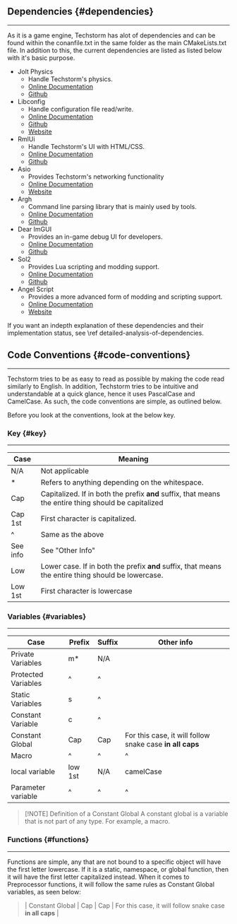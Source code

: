 ## Dependencies {#dependencies}

---

As it is a game engine, Techstorm has alot of dependencies and can be found within the conanfile.txt in the same folder as the main CMakeLists.txt file. In addition to this, the current dependencies are listed as listed below with it's basic purpose. 

* Jolt Physics
	* Handle Techstorm's physics. 
	* [Online Documentation](https://jrouwe.github.io/JoltPhysics/index.html)
	* [Github](https://github.com/jrouwe/JoltPhysics/tree/master)
* Libconfig
	* Handle configuration file read/write.
	* [Online Documentation](http://hyperrealm.github.io/libconfig/libconfig_manual.html)
	* [Github](https://github.com/hyperrealm/libconfig)
	* [Website](http://hyperrealm.github.io/libconfig/)
* RmlUi
	* Handle Techstorm's UI with HTML/CSS.
	* [Online Documentation](https://mikke89.github.io/RmlUiDoc/)
	* [Github](https://github.com/mikke89/RmlUi)
* Asio
	* Provides Techstorm's networking functionality
	* [Online Documentation](https://think-async.com/Asio/asio-1.30.2/doc/)
	* [Website](https://think-async.com/Asio/)
* Argh
	* Command line parsing library that is mainly used by tools. 
	* [Online Documentation](https://github.com/adishavit/argh/blob/master/README.md)
	* [Github](https://github.com/adishavit/argh)
* Dear ImGUI
	* Provides an in-game debug UI for developers.
	* [Online Documentation](https://github.com/ocornut/imgui/wiki)
	* [Github](https://github.com/ocornut/imgui)
* Sol2
	* Provides Lua scripting and modding support.
	* [Online Documentation](https://sol2.readthedocs.io/en/latest/)
	* [Github](https://github.com/ThePhD/sol2)
* Angel Script
	* Provides a more advanced form of modding and scripting support.
	* [Online Documentation](https://www.angelcode.com/angelscript/documentation.html)
	* [Website](https://www.angelcode.com/angelscript/)

If you want an indepth explanation of these dependencies and their implementation status, see \ref detailed-analysis-of-dependencies. 

## Code Conventions {#code-conventions}

---

Techstorm tries to be as easy to read as possible by making the code read similarly to English. In addition, Techstorm tries to be intuitive and understandable at a quick glance, hence it uses PascalCase and CamelCase. As such, the code conventions are simple, as outlined below. 

Before you look at the conventions, look at the below key. 

### Key {#key}

---

| Case     | Meaning                                                                                              |
| -------- | ---------------------------------------------------------------------------------------------------- |
| N/A      | Not applicable                                                                                       |
| *        | Refers to anything depending on the whitespace.                                                      |
| Cap      | Capitalized. If in both the prefix **and** suffix, that means the entire thing should be capitalized |
| Cap 1st  | First character is capitalized.                                                                      |
| ^        | Same as the above                                                                                    |
| See info | See "Other Info"                                                                                     |
| Low      | Lower case. If in both the prefix **and** suffix, that means the entire thing should be lowercase.   |
| Low 1st  | First character is lowercase                                                                         |

### Variables {#variables}

---

| Case                | Prefix  | Suffix | Other info                                               |
| ------------------- | ------- | ------ | -------------------------------------------------------- |
| Private Variables   | m*      | N/A    |                                                          |
| Protected Variables | ^       | ^      |                                                          |
| Static Variables    | s       | ^      |                                                          |
| Constant Variable   | c       | ^      |                                                          |
| Constant Global     | Cap     | Cap    | For this case, it will follow snake case **in all caps** |
| Macro               | ^       | ^      | ^                                                        |
| local variable      | low 1st | N/A    | camelCase                                                |
| Parameter variable  | ^       | ^      | ^                                                        |

> [!NOTE] Definition of a Constant Global
> A constant global is a variable that is not part of any type. For example, a macro.

### Functions {#functions}

---

Functions are simple, any that are not bound to a specific object will have the first letter lowercase. If it is a static, namespace, or global function, then it will have the first letter capitalized instead. When it comes to Preprocessor functions, it will follow the same rules as Constant Global variables, as seen below:

>  | Constant Global     | Cap     | Cap    | For this case, it will follow snake case **in all caps** |

